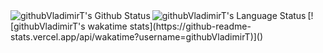 <img align="left" alt="githubVladimirT's Github Status" src="https://github-readme-stats.vercel.app/api?username=githubVladimirT&show_icons=true&theme=highcontrast" href="#" />
<img align="left" alt="githubVladimirT's Language Status" src="https://github-readme-stats.vercel.app/api/top-langs/?username=githubVladimirT&show_icons=true&theme=highcontrast" href="#" />
[![githubVladimirT's wakatime stats](https://github-readme-stats.vercel.app/api/wakatime?username=githubVladimirT)]()

